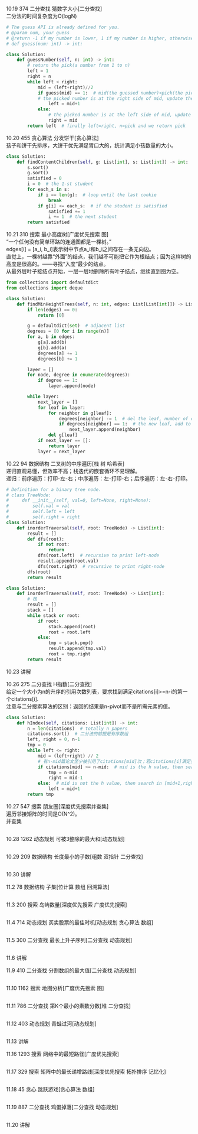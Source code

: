 10.19  374  二分查找  猜数字大小[二分查找]  
二分法的时间复杂度为O(logN)  
```python
# The guess API is already defined for you.
# @param num, your guess
# @return -1 if my number is lower, 1 if my number is higher, otherwise return 0
# def guess(num: int) -> int:

class Solution:
    def guessNumber(self, n: int) -> int:
        # return the pick(a number from 1 to n)
        left = 1
        right = n
        while left < right:
            mid = (left+right)//2
            if guess(mid) == 1:  # mid(the guessed number)<pick(the picked number)
            # the picked number is at the right side of mid, update the 'left'
                left = mid+1
            else:
                # the picked number is at the left side of mid, update the 'right'
                right = mid
        return left  # finally left=right, n=pick and we return pick
```
  
10.20  455  贪心算法  分发饼干[贪心算法]  
孩子和饼干先排序，大饼干优先满足胃口大的，统计满足小孩数量的大小。  
```python
class Solution:
    def findContentChildren(self, g: List[int], s: List[int]) -> int:
        s.sort()
        g.sort()
        satisfied = 0
        i = 0  # the 1-st student
        for each_s in s:
            if i == len(g):  # loop until the last cookie
                break
            if g[i] <= each_s:  # if the student is satisfied
                satisfied += 1
                i += 1  # the next student
        return satisfied
```
  
10.21  310  搜索  最小高度树[广度优先搜索 图]  
“一个任何没有简单环路的连通图都是一棵树。”  
edges[i] = [a_i, b_i]表示树中节点a_i和b_i之间存在一条无向边。  
直觉上，一棵树越靠“外面”的结点，我们越不可能把它作为根结点；因为这样树的高度是很高的。——寻找“入度”最少的结点。  
从最外层叶子接结点开始，一层一层地删除所有叶子结点，继续直到图为空。  
```python
from collections import defaultdict
from collections import deque

class Solution:
    def findMinHeightTrees(self, n: int, edges: List[List[int]]) -> List[int]:
        if len(edges) == 0:
            return [0]

        g = defaultdict(set)  # adjacent list
        degrees = [0 for i in range(n)]
        for a, b in edges:
            g[a].add(b)
            g[b].add(a)
            degrees[a] += 1
            degrees[b] += 1

        layer = []
        for node, degree in enumerate(degrees):
            if degree == 1:
                layer.append(node)

        while layer:
            next_layer = []
            for leaf in layer:
                for neighbor in g[leaf]:
                    degrees[neighbor] -= 1  # del the leaf, number of degrees minus 1
                    if degrees[neighbor] == 1:  # the new leaf, add to the next layer
                        next_layer.append(neighbor)
                del g[leaf]
            if next_layer == []:
                return layer
            layer = next_layer
```
  
10.22  94  数据结构  二叉树的中序遍历[栈 树 哈希表]  
递归直观易懂，但效率不高；栈迭代的嵌套循环不易理解。  
递归：前序遍历：打印-左-右；中序遍历：左-打印-右；后序遍历：左-右-打印。  
```python
# Definition for a binary tree node.
# class TreeNode:
#     def __init__(self, val=0, left=None, right=None):
#         self.val = val
#         self.left = left
#         self.right = right
class Solution:
    def inorderTraversal(self, root: TreeNode) -> List[int]:
        result = []
        def dfs(root):
            if not root:
                return
            dfs(root.left)  # recursive to print left-node
            result.append(root.val)
            dfs(root.right)  # recursive to print right-node
        dfs(root)
        return result
```
```python
class Solution:
    def inorderTraversal(self, root: TreeNode) -> List[int]:
        # 栈
        result = []
        stack = []
        while stack or root:
            if root:
                stack.append(root)
                root = root.left
            else:
                tmp = stack.pop()
                result.append(tmp.val)
                root = tmp.right
        return result
```
  
10.23  讲解  
  
10.26  275  二分查找  H指数[二分查找]  
给定一个大小为n的升序的引用次数列表，要求找到满足citations[i]>=n-i的第一个citations[i].  
注意与二分搜索算法的区别：返回的结果是n-pivot而不是所需元素的值。  
```python
class Solution:
    def hIndex(self, citations: List[int]) -> int:
        n = len(citations)  # totally n papers
        citations.sort()  # 二分法的前提是有序数组
        left, right = 0, n-1
        tmp = 0
        while left <= right:
            mid = (left+right) // 2
            # 有n-mid篇论文至少被引用了citations[mid]次；若citations[i]满足要求，则citations[mid]>=n-mid
            if citations[mid] >= n-mid:  # mid is the h value, then search in [left,mid]
                tmp = n-mid
                right = mid-1
            else:  # mid is not the h value, then search in [mid+1,right]
                left = mid+1
        return tmp
```
  
10.27  547  搜索  朋友圈[深度优先搜索并查集]  
遍历邻接矩阵的时间是O(N^2)。  
并查集
```python
```
  
10.28  1262  动态规划  可被3整除的最大和[动态规划]  
```python
```
  
10.29  209  数据结构  长度最小的子数[组数 双指针 二分查找]  
```python
```
  
10.30  讲解  

11.2  78  数据结构  子集[位计算 数组 回溯算法]  
```python
```
  
11.3  200  搜索  岛屿数量[深度优先搜索 广度优先搜索]  
```python
```
  
11.4  714  动态规划  买卖股票的最佳时机[动态规划 贪心算法 数组]  
```python
```
  
11.5  300  二分查找  最长上升子序列[二分查找 动态规划]  
```python
```
  
11.6  讲解  

11.9  410  二分查找  分割数组的最大值[二分查找 动态规划]  
```python
```
  

11.10  1162  搜索  地图分析[广度优先搜索 图]  
```python
```
  
11.11  786  二分查找  第K个最小的素数分数[堆 二分查找]  
```python
```
  
11.12  403  动态规划  青蛙过河[动态规划]  
```python
```
  
11.13  讲解  

11.16  1293  搜索  网络中的最短路径[广度优先搜索]  
```python
```
  
11.17  329  搜索  矩阵中的最长递增路线[深度优先搜索 拓扑排序 记忆化]  
```python
```
  
11.18  45  贪心  跳跃游戏[贪心算法 数组]  
```python
```
  
11.19  887  二分查找  鸡蛋掉落[二分查找 动态规划]  
```python
```
  
11.20  讲解  


  
